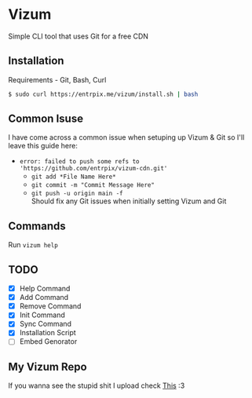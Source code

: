 # Vizum
Simple CLI tool that uses Git for a free CDN 

## Installation
Requirements - Git, Bash, Curl
```sh
$ sudo curl https://entrpix.me/vizum/install.sh | bash
```

## Common Isuse
I have come across a common issue when setuping up Vizum & Git so I'll leave this guide here:
- `error: failed to push some refs to 'https://github.com/entrpix/vizum-cdn.git'`
  - `git add *File Name Here*`
  - `git commit -m "Commit Message Here"`
  - `git push -u origin main -f`\
Should fix any Git issues when initially setting Vizum and Git

## Commands
Run `vizum help`

## TODO
- [X] Help Command
- [X] Add Command
- [X] Remove Command
- [X] Init Command
- [X] Sync Command
- [X] Installation Script
- [ ] Embed Genorator

## My Vizum Repo
If you wanna see the stupid shit I upload check [This](https://github.com/entrpix/vizum-cdn) :3
